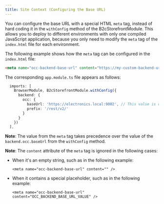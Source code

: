 ```yaml
---
title: Site Context (Configuring the Base URL)
---
```


You can configure the base URL with a special HTML `meta` tag, instead of hard coding it in the `withConfig` method of the B2cStorefrontModule. This allows you to deploy to different environments with only one compiled JavaScript application, because you only need to modify the `meta` tag of the `index.html` file for each environment.

The following example shows how the `meta` tag can be configured in the `index.html` file:

```html
<meta name="occ-backend-base-url" content="https://my-custom-backend-url:8080" />
```

The corresponding `app.module.ts` file appears as follows:

```typescript
  imports: [
    BrowserModule, B2cStorefrontModule.withConfig({
      backend: {
        occ: {
          baseUrl: 'https://electronics.local:9002', // This value is overridden by the value from the meta tag.
          prefix: '/rest/v2/'
        }
      }
    })
  ],
```

**Note**: The value from the `meta` tag takes precedence over the value of the `backend.occ.baseUrl` from the `withConfig` method.

**Note**: The `content` attribute of the `meta` tag is ignored in the following cases:

* When it's an empty string, such as in the following example:

  ```
  <meta name="occ-backend-base-url" content="" />
  ```
* When it contains a special placeholder, such as in the following example:

  ```
  <meta name="occ-backend-base-url" content="OCC_BACKEND_BASE_URL_VALUE" />
  ```